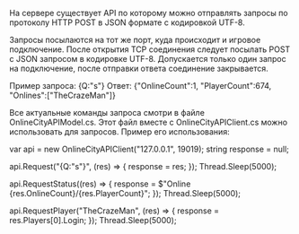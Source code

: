 На сервере существует API по которому можно отправлять запросы по протоколу HTTP POST в JSON формате с кодировкой UTF-8.

Запросы посылаются на тот же порт, куда происходит и игровое подключение. После открытия TCP соединения следует посылать POST с JSON запросом в кодировке UTF-8. Допускается только один запрос на подключение, после отправки ответа соединение закрывается.

Пример запроса:
{Q:"s"}
Ответ:
{"OnlineCount":1, "PlayerCount":674, "Onlines":["TheCrazeMan"]}

Все актуальные команды запроса смотри в файле OnlineCityAPIModel.cs. Этот файл вместе с OnlineCityAPIClient.cs можно использовать для запросов. Пример его использования:

var api = new OnlineCityAPIClient("127.0.0.1", 19019);
string response = null;

api.Request("{Q:\"s\"}", (res) => { response = res; });
Thread.Sleep(5000);

api.RequestStatus((res) => { response = $"Online {res.OnlineCount}/{res.PlayerCount}"; });
Thread.Sleep(5000);

api.RequestPlayer("TheCrazeMan", (res) => { response = res.Players[0].Login; });
Thread.Sleep(5000);
